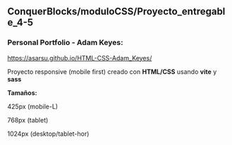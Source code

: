 ## ConquerBlocks/moduloCSS/Proyecto_entregable_4-5

### Personal Portfolio - Adam Keyes:
https://asarsu.github.io/HTML-CSS-Adam_Keyes/

Proyecto responsive (mobile first) creado con **HTML/CSS** usando **vite** y **sass**

**Tamaños:** 

425px (mobile-L)

768px (tablet)

1024px (desktop/tablet-hor)

